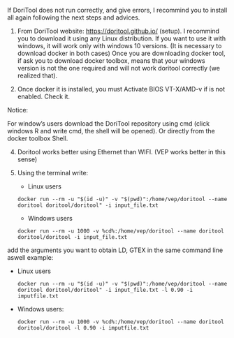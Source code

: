 If DoriTool does not run correctly, and give errors, I recommind you to install all again following the next steps and advices.

1. From DoriTool website: https://doritool.github.io/   (setup).
I recommind you to download it using any Linux distribution.
If you want to use it with windows, it will work only with windows 10 versions.
(It is necessary to download docker in both cases)
Once you are downloading docker tool, if ask you to download docker toolbox, means that your windows version is not the one required and will not work doritool correctly (we realized that).

2. Once docker it is installed, you must Activate BIOS VT-X/AMD-v if is not enabled. Check it.

Notice:

For window’s users download the DoriTool repository using cmd (click windows R and write cmd, the shell will be opened). Or directly from the docker toolbox Shell.

4. Doritool works better using Ethernet than WIFI. (VEP works better in this sense)

5. Using the terminal write:

    - Linux users

    `docker run --rm -u "$(id -u)" -v "$(pwd)":/home/vep/doritool --name doritool doritool/doritool" -i input_file.txt`

    - Windows users

    `docker run --rm -u 1000 -v %cd%:/home/vep/doritool --name doritool doritool/doritool -i input_file.txt`

add the arguments you want to obtain LD, GTEX in the same command line aswell
example:

- Linux users

  `docker run --rm -u "$(id -u)" -v "$(pwd)":/home/vep/doritool --name doritool doritool/doritool" -i input_file.txt -l 0.90 -i imputfile.txt`

- Windows users:

  `docker run --rm -u 1000 -v %cd%:/home/vep/doritool --name doritool doritool/doritool -l 0.90 -i imputfile.txt`

